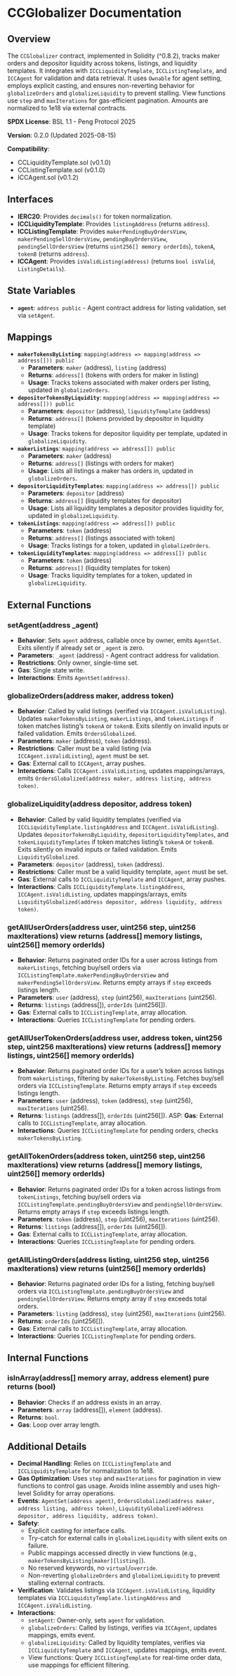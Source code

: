 # CCGlobalizer Documentation

## Overview
The `CCGlobalizer` contract, implemented in Solidity (^0.8.2), tracks maker orders and depositor liquidity across tokens, listings, and liquidity templates. It integrates with `ICCLiquidityTemplate`, `ICCListingTemplate`, and `ICCAgent` for validation and data retrieval. It uses `Ownable` for agent setting, employs explicit casting, and ensures non-reverting behavior for `globalizeOrders` and `globalizeLiquidity` to prevent stalling. View functions use `step` and `maxIterations` for gas-efficient pagination. Amounts are normalized to 1e18 via external contracts.

**SPDX License**: BSL 1.1 - Peng Protocol 2025

**Version**: 0.2.0 (Updated 2025-08-15)

**Compatibility**:
- CCLiquidityTemplate.sol (v0.1.0)
- CCListingTemplate.sol (v0.1.0)
- ICCAgent.sol (v0.1.2)

## Interfaces
- **IERC20**: Provides `decimals()` for token normalization.
- **ICCLiquidityTemplate**: Provides `listingAddress` (returns `address`).
- **ICCListingTemplate**: Provides `makerPendingBuyOrdersView`, `makerPendingSellOrdersView`, `pendingBuyOrdersView`, `pendingSellOrdersView` (returns `uint256[] memory orderIds`), `tokenA`, `tokenB` (returns `address`).
- **ICCAgent**: Provides `isValidListing(address)` (returns `bool isValid`, `ListingDetails`).

## State Variables
- **`agent`**: `address public` - Agent contract address for listing validation, set via `setAgent`.

## Mappings
- **`makerTokensByListing`**: `mapping(address => mapping(address => address[])) public`  
  - **Parameters**: `maker` (address), `listing` (address)  
  - **Returns**: `address[]` (tokens with orders for maker in listing)  
  - **Usage**: Tracks tokens associated with maker orders per listing, updated in `globalizeOrders`.
- **`depositorTokensByLiquidity`**: `mapping(address => mapping(address => address[])) public`  
  - **Parameters**: `depositor` (address), `liquidityTemplate` (address)  
  - **Returns**: `address[]` (tokens provided by depositor in liquidity template)  
  - **Usage**: Tracks tokens for depositor liquidity per template, updated in `globalizeLiquidity`.
- **`makerListings`**: `mapping(address => address[]) public`  
  - **Parameters**: `maker` (address)  
  - **Returns**: `address[]` (listings with orders for maker)  
  - **Usage**: Lists all listings a maker has orders in, updated in `globalizeOrders`.
- **`depositorLiquidityTemplates`**: `mapping(address => address[]) public`  
  - **Parameters**: `depositor` (address)  
  - **Returns**: `address[]` (liquidity templates for depositor)  
  - **Usage**: Lists all liquidity templates a depositor provides liquidity for, updated in `globalizeLiquidity`.
- **`tokenListings`**: `mapping(address => address[]) public`  
  - **Parameters**: `token` (address)  
  - **Returns**: `address[]` (listings associated with token)  
  - **Usage**: Tracks listings for a token, updated in `globalizeOrders`.
- **`tokenLiquidityTemplates`**: `mapping(address => address[]) public`  
  - **Parameters**: `token` (address)  
  - **Returns**: `address[]` (liquidity templates for token)  
  - **Usage**: Tracks liquidity templates for a token, updated in `globalizeLiquidity`.

## External Functions
### setAgent(address _agent)
- **Behavior**: Sets `agent` address, callable once by owner, emits `AgentSet`. Exits silently if already set or `_agent` is zero.
- **Parameters**: `_agent` (address) - Agent contract address for validation.
- **Restrictions**: Only owner, single-time set.
- **Gas**: Single state write.
- **Interactions**: Emits `AgentSet(address)`.

### globalizeOrders(address maker, address token)
- **Behavior**: Called by valid listings (verified via `ICCAgent.isValidListing`). Updates `makerTokensByListing`, `makerListings`, and `tokenListings` if token matches listing’s `tokenA` or `tokenB`. Exits silently on invalid inputs or failed validation. Emits `OrdersGlobalized`.
- **Parameters**: `maker` (address), `token` (address).
- **Restrictions**: Caller must be a valid listing (via `ICCAgent.isValidListing`), `agent` must be set.
- **Gas**: External call to `ICCAgent`, array pushes.
- **Interactions**: Calls `ICCAgent.isValidListing`, updates mappings/arrays, emits `OrdersGlobalized(address maker, address listing, address token)`.

### globalizeLiquidity(address depositor, address token)
- **Behavior**: Called by valid liquidity templates (verified via `ICCLiquidityTemplate.listingAddress` and `ICCAgent.isValidListing`). Updates `depositorTokensByLiquidity`, `depositorLiquidityTemplates`, and `tokenLiquidityTemplates` if token matches listing’s `tokenA` or `tokenB`. Exits silently on invalid inputs or failed validation. Emits `LiquidityGlobalized`.
- **Parameters**: `depositor` (address), `token` (address).
- **Restrictions**: Caller must be a valid liquidity template, `agent` must be set.
- **Gas**: External calls to `ICCLiquidityTemplate` and `ICCAgent`, array pushes.
- **Interactions**: Calls `ICCLiquidityTemplate.listingAddress`, `ICCAgent.isValidListing`, updates mappings/arrays, emits `LiquidityGlobalized(address depositor, address liquidity, address token)`.

### getAllUserOrders(address user, uint256 step, uint256 maxIterations) view returns (address[] memory listings, uint256[] memory orderIds)
- **Behavior**: Returns paginated order IDs for a user across listings from `makerListings`, fetching buy/sell orders via `ICCListingTemplate.makerPendingBuyOrdersView` and `makerPendingSellOrdersView`. Returns empty arrays if `step` exceeds listings length.
- **Parameters**: `user` (address), `step` (uint256), `maxIterations` (uint256).
- **Returns**: `listings` (address[]), `orderIds` (uint256[]).
- **Gas**: External calls to `ICCListingTemplate`, array allocation.
- **Interactions**: Queries `ICCListingTemplate` for pending orders.

### getAllUserTokenOrders(address user, address token, uint256 step, uint256 maxIterations) view returns (address[] memory listings, uint256[] memory orderIds)
- **Behavior**: Returns paginated order IDs for a user’s token across listings from `makerListings`, filtering by `makerTokensByListing`. Fetches buy/sell orders via `ICCListingTemplate`. Returns empty arrays if `step` exceeds listings length.
- **Parameters**: `user` (address), `token` (address), `step` (uint256), `maxIterations` (uint256).
- **Returns**: `listings` (address[]), `orderIds` (uint256[]).
ASP: **Gas**: External calls to `ICCListingTemplate`, array allocation.
- **Interactions**: Queries `ICCListingTemplate` for pending orders, checks `makerTokensByListing`.

### getAllTokenOrders(address token, uint256 step, uint256 maxIterations) view returns (address[] memory listings, uint256[] memory orderIds)
- **Behavior**: Returns paginated order IDs for a token across listings from `tokenListings`, fetching buy/sell orders via `ICCListingTemplate.pendingBuyOrdersView` and `pendingSellOrdersView`. Returns empty arrays if `step` exceeds listings length.
- **Parameters**: `token` (address), `step` (uint256), `maxIterations` (uint256).
- **Returns**: `listings` (address[]), `orderIds` (uint256[]).
- **Gas**: External calls to `ICCListingTemplate`, array allocation.
- **Interactions**: Queries `ICCListingTemplate` for pending orders.

### getAllListingOrders(address listing, uint256 step, uint256 maxIterations) view returns (uint256[] memory orderIds)
- **Behavior**: Returns paginated order IDs for a listing, fetching buy/sell orders via `ICCListingTemplate.pendingBuyOrdersView` and `pendingSellOrdersView`. Returns empty array if `step` exceeds total orders.
- **Parameters**: `listing` (address), `step` (uint256), `maxIterations` (uint256).
- **Returns**: `orderIds` (uint256[]).
- **Gas**: External calls to `ICCListingTemplate`, array allocation.
- **Interactions**: Queries `ICCListingTemplate` for pending orders.

## Internal Functions
### isInArray(address[] memory array, address element) pure returns (bool)
- **Behavior**: Checks if an address exists in an array.
- **Parameters**: `array` (address[]), `element` (address).
- **Returns**: `bool`.
- **Gas**: Loop over array length.

## Additional Details
- **Decimal Handling**: Relies on `ICCListingTemplate` and `ICCLiquidityTemplate` for normalization to 1e18.
- **Gas Optimization**: Uses `step` and `maxIterations` for pagination in view functions to control gas usage. Avoids inline assembly and uses high-level Solidity for array operations.
- **Events**: `AgentSet(address agent)`, `OrdersGlobalized(address maker, address listing, address token)`, `LiquidityGlobalized(address depositor, address liquidity, address token)`.
- **Safety**:
  - Explicit casting for interface calls.
  - Try-catch for external calls in `globalizeLiquidity` with silent exits on failure.
  - Public mappings accessed directly in view functions (e.g., `makerTokensByListing[maker][listing]`).
  - No reserved keywords, no `virtual`/`override`.
  - Non-reverting `globalizeOrders` and `globalizeLiquidity` to prevent stalling external contracts.
- **Verification**: Validates listings via `ICCAgent.isValidListing`, liquidity templates via `ICCLiquidityTemplate.listingAddress` and `ICCAgent.isValidListing`.
- **Interactions**:
  - `setAgent`: Owner-only, sets `agent` for validation.
  - `globalizeOrders`: Called by listings, verifies via `ICCAgent`, updates mappings, emits event.
  - `globalizeLiquidity`: Called by liquidity templates, verifies via `ICCLiquidityTemplate` and `ICCAgent`, updates mappings, emits event.
  - View functions: Query `ICCListingTemplate` for real-time order data, use mappings for efficient filtering.
